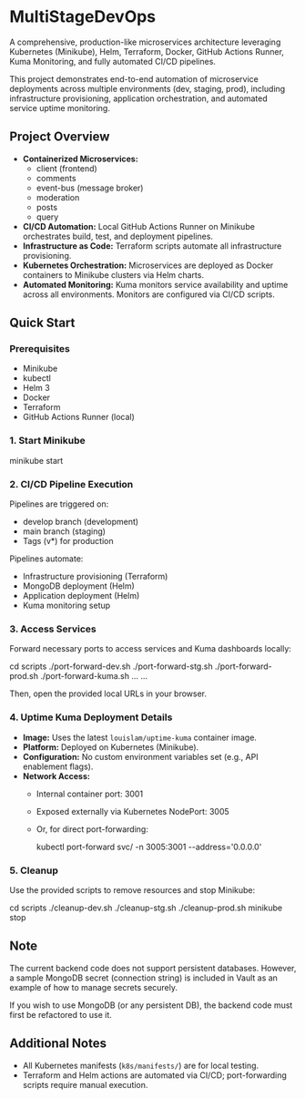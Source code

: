 # MultiStageDevOps

A comprehensive, production-like microservices architecture leveraging Kubernetes (Minikube), Helm, Terraform, Docker, GitHub Actions Runner, Kuma Monitoring, and fully automated CI/CD pipelines.

This project demonstrates end-to-end automation of microservice deployments across multiple environments (dev, staging, prod), including infrastructure provisioning, application orchestration, and automated service uptime monitoring.

## Project Overview

- **Containerized Microservices:**
  - client (frontend)
  - comments
  - event-bus (message broker)
  - moderation
  - posts
  - query
- **CI/CD Automation:** Local GitHub Actions Runner on Minikube orchestrates build, test, and deployment pipelines.
- **Infrastructure as Code:** Terraform scripts automate all infrastructure provisioning.
- **Kubernetes Orchestration:** Microservices are deployed as Docker containers to Minikube clusters via Helm charts.
- **Automated Monitoring:** Kuma monitors service availability and uptime across all environments. Monitors are configured via CI/CD scripts.

## Quick Start

### Prerequisites

- Minikube
- kubectl
- Helm 3
- Docker
- Terraform
- GitHub Actions Runner (local)

### 1. Start Minikube

minikube start

### 2. CI/CD Pipeline Execution

Pipelines are triggered on:
- develop branch (development)
- main branch (staging)
- Tags (v*) for production

Pipelines automate:
- Infrastructure provisioning (Terraform)
- MongoDB deployment (Helm)
- Application deployment (Helm)
- Kuma monitoring setup

### 3. Access Services

Forward necessary ports to access services and Kuma dashboards locally:

cd scripts
./port-forward-dev.sh
./port-forward-stg.sh
./port-forward-prod.sh
./port-forward-kuma.sh
...
...

Then, open the provided local URLs in your browser.

### 4. Uptime Kuma Deployment Details

- **Image:** Uses the latest `louislam/uptime-kuma` container image.
- **Platform:** Deployed on Kubernetes (Minikube).
- **Configuration:** No custom environment variables set (e.g., API enablement flags).
- **Network Access:**
    - Internal container port: 3001
    - Exposed externally via Kubernetes NodePort: 3005
    - Or, for direct port-forwarding:

      kubectl port-forward svc/<kuma-service-name> -n <kuma-namespace> 3005:3001 --address='0.0.0.0'

### 5. Cleanup

Use the provided scripts to remove resources and stop Minikube:

cd scripts
./cleanup-dev.sh
./cleanup-stg.sh
./cleanup-prod.sh
minikube stop

## Note
The current backend code does not support persistent databases.
However, a sample MongoDB secret (connection string) is included in Vault as an example of how to manage secrets securely.

If you wish to use MongoDB (or any persistent DB), the backend code must first be refactored to use it.

## Additional Notes

- All Kubernetes manifests (`k8s/manifests/`) are for local testing.
- Terraform and Helm actions are automated via CI/CD; port-forwarding scripts require manual execution.
